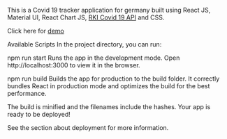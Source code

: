 This is a Covid 19 tracker application for germany built using React JS, Material UI, React Chart JS, [RKI Covid 19 API](https://api.corona-zahlen.org/docs/) and CSS.

Click here for [demo](https://csb-7r355x.netlify.app/)

Available Scripts
In the project directory, you can run:

npm run start
Runs the app in the development mode.
Open http://localhost:3000 to view it in the browser.

npm run build
Builds the app for production to the build folder.
It correctly bundles React in production mode and optimizes the build for the best performance.

The build is minified and the filenames include the hashes.
Your app is ready to be deployed!

See the section about deployment for more information.
